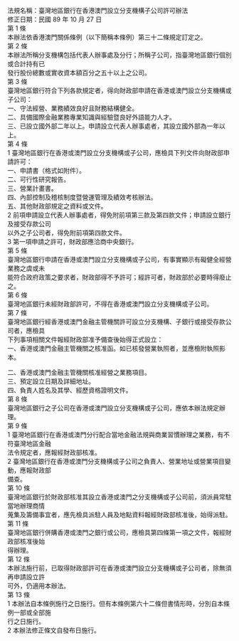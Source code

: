 法規名稱：臺灣地區銀行在香港澳門設立分支機構子公司許可辦法  
修正日期：民國 89 年 10 月 27 日  
第 1 條  
本辦法依香港澳門關係條例（以下簡稱本條例）第三十二條規定訂定之。  
第 2 條  
本辦法所稱分支機構包括代表人辦事處及分行；所稱子公司，指臺灣地區銀行個別或合計持有已  
發行股份總數或實收資本額百分之五十以上之公司。  
第 3 條  
臺灣地區銀行符合下列各款規定者，得向財政部申請在香港或澳門設立分支機構或子公司：  
一、守法經營、業務績效良好且財務結構健全。  
二、具備國際金融業務專業知識與經驗暨良好外語能力人才。  
三、已設立國外部二年以上。申請設立代表人辦事處者，其設立國外部為一年以上。  
第 4 條  
1 臺灣地區銀行在香港或澳門設立分支機構或子公司，應檢具下列文件向財政部申請許可：  
一、申請書（格式如附件）。  
二、可行性研究報告。  
三、營業計畫書。  
四、內部控制及稽核制度暨營運管理及績效考核辦法。  
五、其他財政部規定之資料或文件。  
2 前項申請設立代表人辦事處者，得免附前項第三款及第四款文件；申請設立銀行及接受存款公司  
以外之子公司者，得免附前項第四款文件。  
3 第一項申請之許可，財政部應洽商中央銀行。  
第 5 條  
臺灣地區銀行申請在香港或澳門設立分支機構或子公司，有事實顯示有礙健全經營業務之虞或未  
能符合政府政策之要求者，財政部得不予許可；經許可者，財政部於必要時得廢止之。  
第 6 條  
臺灣地區銀行未經財政部許可，不得在香港或澳門設立分支機構或子公司。  
第 7 條  
臺灣地區銀行經香港或澳門金融主管機關許可設立分支機構、子銀行或接受存款公司者，應檢具  
下列事項相關文件報經財政部准予備查後始得正式設立：  
一、香港或澳門金融主管機關之核准函。如已核發營業執照者，並應檢附執照影本。  


二、香港或澳門金融主管機關核准經營之業務項目。  
三、預定設立日期及詳細地址。  
四、負責人姓名及其學、經歷資格證明文件。  
第 8 條  
臺灣地區銀行之子公司在香港或澳門設立分支機構或子公司，應依本辦法規定辦理。  
第 9 條  
1 臺灣地區銀行在香港或澳門分行配合當地金融法規與商業習慣辦理之業務，有不符臺灣地區金融  
法令規定者，應報經財政部核准。  
2 臺灣地區銀行在香港或澳門分支機構或子公司之負責人、營業地址或營業項目變動，應報財政部  
備查。  
第 10 條  
臺灣地區銀行於財政部核准其設立香港或澳門之分支機構或子公司前，須派員常駐當地辦理商情  
蒐集及籌備事宜者，應先檢具派駐人員及地點資料報經財政部核准後，始得派駐。  
第 11 條  
臺灣地區銀行併購香港或澳門之銀行或公司，應檢具第四條第一項之文件，報經財政部核准後始  
得辦理。  
第 12 條  
本辦法施行前，已取得財政部許可在香港或澳門設立分支機構或子公司者，除無須再申請設立許  
可外，仍適用本辦法。  
第 13 條  
1 本辦法自本條例施行之日施行。但有本條例第六十二條但書情形時，分別自本條例一部或全部施  
行之日施行。  
2 本辦法修正條文自發布日施行。  


